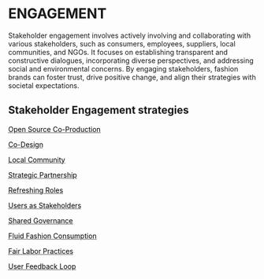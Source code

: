 # ENGAGEMENT

Stakeholder engagement involves actively involving and collaborating with various stakeholders, such as consumers, employees, suppliers, local communities, and NGOs. It focuses on establishing transparent and constructive dialogues, incorporating diverse perspectives, and addressing social and environmental concerns. By engaging stakeholders, fashion brands can foster trust, drive positive change, and align their strategies with societal expectations.

## Stakeholder Engagement  strategies

<a href="https://circularloopholes.net/category/engagement/Open%20Source%20Co-Production.html" style="color: black; text-decoration: underline;text-decoration-style: dotted;">Open Source Co-Production</a>

<a href="[https://www.google.com/](https://circularloopholes.net/category/engagement/Co-design.html)" style="color: black; text-decoration: underline;text-decoration-style: dotted;">Co-Design</a>


<a href="https://circularloopholes.net/category/engagement/Local%20Community.html" style="color: black; text-decoration: underline;text-decoration-style: dotted;">Local Community</a>


<a href="https://circularloopholes.net/category/engagement/Strategic%20partnerships.html" style="color: black; text-decoration: underline;text-decoration-style: dotted;">Strategic Partnership</a>


<a href="https://circularloopholes.net/category/engagement/Refreshing%20Roles.html" style="color: black; text-decoration: underline;text-decoration-style: dotted;">Refreshing Roles</a>

<a href="https://circularloopholes.net/category/engagement/User%20as%20Stakeholder.html" style="color: black; text-decoration: underline;text-decoration-style: dotted;">Users as Stakeholders</a>

<a href="https://circularloopholes.net/category/engagement/Shared%20Governance.html" style="color: black; text-decoration: underline;text-decoration-style: dotted;">Shared Governance</a>

<a href="https://circularloopholes.net/category/engagement/Fluid%20fashion%20consumption.html" style="color: black; text-decoration: underline;text-decoration-style: dotted;">Fluid Fashion Consumption</a>

<a href="https://circularloopholes.net/category/engagement/Fair%20labor%20practices.html" style="color: black; text-decoration: underline;text-decoration-style: dotted;">Fair Labor Practices</a>

<a href="https://circularloopholes.net/category/engagement/User%20Feedback%20Loop.html" style="color: black; text-decoration: underline;text-decoration-style: dotted;">User Feedback Loop</a>



